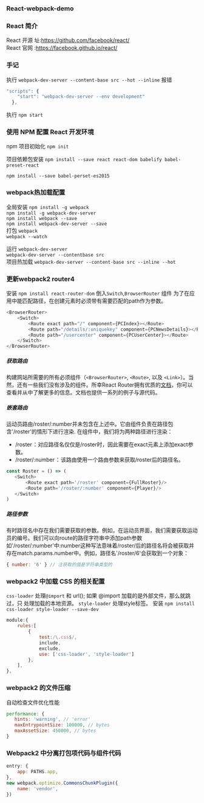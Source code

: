 ### React-webpack-demo

### React 简介
React 开源 址:https://github.com/facebook/react/                     
React 官网 :https://facebook.github.io/react/

### 手记
执行 `webpack-dev-server --content-base src --hot --inline` 报错         

```js
"scripts": {
    "start": "webpack-dev-server --env development"
  },
```
执行 `npm start`     


### 使用 NPM 配置 React 开发环境
npm 项目初始化 `npm init`   

项目依赖包安装 `npm install --save react react-dom babelify babel-preset-react` 

`npm install --save babel-perset-es2015`


### webpack热加载配置
全局安装 `npm install -g webpack`                                                 
        `npm install -g webpack-dev-server`                                     
        `npm install webpack --save  `                                          
        `npm install webpack-dev-server --save`                                  
打包   `webpack`                                                                     
      `webpack --watch`

运行  `webpack-dev-server`                                                        
     `webpack-dev-server --contentbase src`                                      
项目热加载  `webpack-dev-server --content-base src --inline --hot `


### 更新webpack2 router4
安装 `npm install react-router-dom`
倒入`Switch`,`BrowserRouter` 组件
为了在应用中能匹配路径，在创建<Route>元素时必须带有需要匹配的path作为参数。
```js
<BrowserRouter>
    <Switch>
        <Route exact path="/" component={PCIndex}></Route>
        <Route path="/details/:uniquekey" component={PCNewsDetails}></Route>
        <Route path="/usercenter" component={PCUserCenter}></Route>
    </Switch>
</BrowserRouter>
```
##### 获取路由
构建网站所需要的所有必须组件（`<BrowserRouter>`, `<Route>`, 以及 `<Link>`）。当然，还有一些我们没有涉及的组件。所幸React Router拥有优质的[文档](https://reacttraining.com/react-router/web/guides/quick-start)，你可以查看并从中了解更多的信息。文档也提供一系列的例子与源代码。
 
##### 嵌套路由
运动员路由/roster/:number并未包含在上述<Switch>中。它由<Roster>组件负责在路径包含'/roster'的情形下进行渲染.
在<Roster>组件中，我们将为两种路径进行渲染：
 * /roster ：对应路径名仅仅是/roster时，因此需要在exact元素上添加exact参数。
 * /roster/:number ： 该路由使用一个路由参数来获取/roster后的路径名。
 ```js
const Roster = () => (
    <Switch>
        <Route exact path='/roster' component={FullRoster}/>
        <Route path='/roster/:number' component={Player}/>
    </Switch>
)
 ```

 ##### 路径参数
 有时路径名中存在我们需要获取的参数。例如，在运动员界面，我们需要获取运动员的编号。我们可以向route的路径字符串中添加path参数
 如'/roster/:number'中:number这种写法意味着/roster/后的路径名将会被获取并存在match.params.number中。例如，路径名'/roster/6'会获取到一个对象：
 ```js
 { number: '6' } // 注获取的值是字符串类型的
 ```


### webpack2 中加载 CSS 的相关配置
`css-loader`  处理`@import` 和 url(); 如果 @import 加载的是外部文件，那么就跳过，只 处理加载的本地资源。
`style-loader`  处理style标签。
安装 `npm install css-loader style-loader --save-dev`
```js
module:{
    rules:[
        {
            test:/\.css$/,
            include,
            exclude,
            use: ['css-loader', 'style-loader']
        },
    ],
},
```

  
### webpack2 的文件压缩
 自动检查文件优化性能  
 ```js
 performance: {
    hints: 'warning', // 'error'
    maxEntrypointSize: 100000, // bytes
    maxAssetSize: 450000, // bytes
}
 ```

### Webpack2 中分离打包项代码与组件代码
```js
entry: {
    app: PATHS.app,
},
new webpack.optimize.CommonsChunkPlugin({
    name: 'vendor',
})
```



